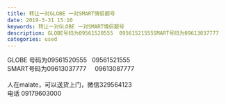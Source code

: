 ```yaml
---
title: 转让一对GLOBE 一对SMART情侣靓号
date: 2019-3-31 15:10
keywords: 转让一对GLOBE 一对SMART情侣靓号
description: GLOBE号码为09561520555  09561521555SMART号码为09613037777    09613087777人在malate，可以送货上门，微信329564123电话09179603000
categories: used
---
```

<td class="t_f" id="postmessage_3356797">

GLOBE 号码为09561520555   09561521555<br/>
SMART号码为09613037777     09613087777 <br/>
<br/>
人在malate，可以送货上门，微信329564123<br/>
电话 09179603000</td>

